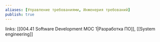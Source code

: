 ```yaml
---
aliases: [Управление требованиями, Инженерия требований] 
publish: true
---
```

links: [[004.41 Software Development MOC 1|Разработка ПО]], [[System engineering]]
